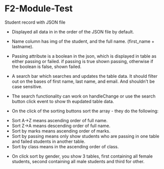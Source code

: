 # F2-Module-Test
Student record with JSON file

* Displayed all data in  in the order of the JSON file by default.

* Name column has img of the student, and the full name. (first_name + lastname). 

* Passing attribute is a boolean in the json, which is displayed in table as either passing or failed. if passing is true shown passing, otherwise if the boolean is false, shown failed.

* A search bar which searches and updates the table data. It should filter out on the bases of first name, last name, and email. And shouldn't be case sensitive.

* The search functionality can work on handleChange or use the search button click event to show th eupdated table data.

* On the click of the sorting buttons sort the array - they do the following:
- Sort A->Z means ascending order of full name.
- Sort Z->A means descending order of full name.
- Sort by marks means ascending order of marks.
- Sort by passing means only show students who are passing in one table and failed students in another table.
- Sort by class means in the ascending order of class.

* On click sort by gender, you show 3 tables, first containing all female students, second containing all male students and third for other. 
